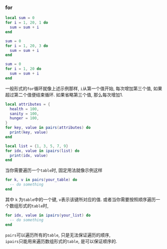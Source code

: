 ### for
```lua
local sum = 0
for i = 1, 20, 1 do 
  sum = sum + i
end

sum = 0
for i = 1, 20, 3 do 
  sum = sum + i
end

sum = 0
for i = 1, 20 do 
  sum = sum + i
end
```
一般形式的`for`循环就像上述示例那样, 
`i`从第一个值开始, 每次增加第三个值, 如果超过第二个值便结束循环.
如果省略第三个值, 那么每次增加1.
```lua
local attributes = {
  health = 100,
  sanity = 100,
  hunger = 100,
}
for key, value in pairs(attributes) do 
  print(key, value)
end

local list = {1, 3, 5, 7, 9}
for idx, value in ipairs(list) do 
  print(idx, value)
end
```
当你需要遍历一个`table`时, 固定用法就像示例这样
```lua
for k, v in pairs(your_table) do  
  -- do something
end
```
其中 `k` 为`table`中的一个键, `v`表示该键所对应的值.
或者当你需要按照顺序遍历一个数组形式的`table`时, 
```lua
for idx, value in ipairs(your_list) do 
  -- do something
end
```
`pairs`可以遍历所有的`table`, 只是无法保证遍历的顺序,   
`ipairs`只能用来遍历数组形式的`table`, 是可以保证顺序的.
